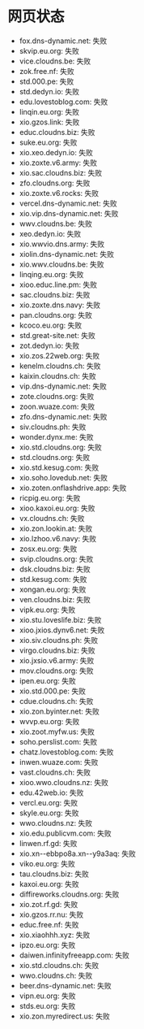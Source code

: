 # 网页状态
- fox.dns-dynamic.net: 失败
- skvip.eu.org: 失败
- vice.cloudns.be: 失败
- zok.free.nf: 失败
- std.000.pe: 失败
- std.dedyn.io: 失败
- edu.lovestoblog.com: 失败
- linqin.eu.org: 失败
- xio.gzos.link: 失败
- educ.cloudns.biz: 失败
- suke.eu.org: 失败
- xio.xeo.dedyn.io: 失败
- xio.zoxte.v6.army: 失败
- xio.sac.cloudns.biz: 失败
- zfo.cloudns.org: 失败
- xio.zoxte.v6.rocks: 失败
- vercel.dns-dynamic.net: 失败
- xio.vip.dns-dynamic.net: 失败
- wwv.cloudns.be: 失败
- xeo.dedyn.io: 失败
- xio.wwvio.dns.army: 失败
- xiolin.dns-dynamic.net: 失败
- xio.wwv.cloudns.be: 失败
- linqing.eu.org: 失败
- xioo.educ.line.pm: 失败
- sac.cloudns.biz: 失败
- xio.zoxte.dns.navy: 失败
- pan.cloudns.org: 失败
- kcoco.eu.org: 失败
- std.great-site.net: 失败
- zot.dedyn.io: 失败
- xio.zos.22web.org: 失败
- kenelm.cloudns.ch: 失败
- kaixin.cloudns.ch: 失败
- vip.dns-dynamic.net: 失败
- zote.cloudns.org: 失败
- zoon.wuaze.com: 失败
- zfo.dns-dynamic.net: 失败
- siv.cloudns.ph: 失败
- wonder.dynx.me: 失败
- xio.std.cloudns.org: 失败
- std.cloudns.org: 失败
- xio.std.kesug.com: 失败
- xio.soho.lovedub.net: 失败
- xio.zoten.onflashdrive.app: 失败
- ricpig.eu.org: 失败
- xioo.kaxoi.eu.org: 失败
- vx.cloudns.ch: 失败
- xio.zon.lookin.at: 失败
- xio.lzhoo.v6.navy: 失败
- zosx.eu.org: 失败
- svip.cloudns.org: 失败
- dsk.cloudns.biz: 失败
- std.kesug.com: 失败
- xongan.eu.org: 失败
- ven.cloudns.biz: 失败
- vipk.eu.org: 失败
- xio.stu.loveslife.biz: 失败
- xioo.jxios.dynv6.net: 失败
- xio.siv.cloudns.ph: 失败
- virgo.cloudns.biz: 失败
- xio.jxsio.v6.army: 失败
- mov.cloudns.org: 失败
- ipen.eu.org: 失败
- xio.std.000.pe: 失败
- cdue.cloudns.ch: 失败
- xio.zon.byinter.net: 失败
- wvvp.eu.org: 失败
- xio.zoot.myfw.us: 失败
- soho.perslist.com: 失败
- chatz.lovestoblog.com: 失败
- inwen.wuaze.com: 失败
- vast.cloudns.ch: 失败
- xioo.wwo.cloudns.nz: 失败
- edu.42web.io: 失败
- vercl.eu.org: 失败
- skyle.eu.org: 失败
- wwo.cloudns.nz: 失败
- xio.edu.publicvm.com: 失败
- linwen.rf.gd: 失败
- xio.xn--ebbpo8a.xn--y9a3aq: 失败
- viko.eu.org: 失败
- tau.cloudns.biz: 失败
- kaxoi.eu.org: 失败
- diffireworks.cloudns.org: 失败
- xio.zot.rf.gd: 失败
- xio.gzos.rr.nu: 失败
- educ.free.nf: 失败
- xio.xiaohhh.xyz: 失败
- ipzo.eu.org: 失败
- daiwen.infinityfreeapp.com: 失败
- xio.std.cloudns.ch: 失败
- wwo.cloudns.ch: 失败
- beer.dns-dynamic.net: 失败
- vipn.eu.org: 失败
- stds.eu.org: 失败
- xio.zon.myredirect.us: 失败
